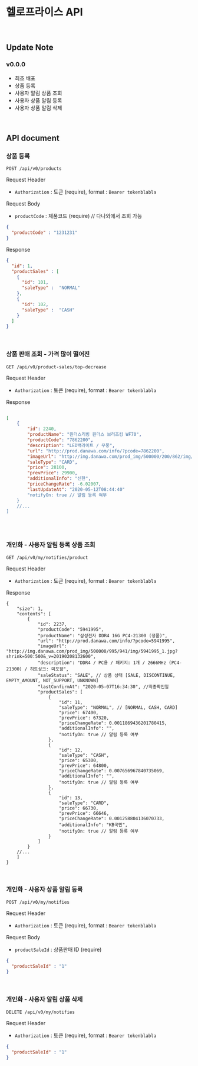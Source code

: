 # 헬로프라이스 API

<br/>

## Update Note

### v0.0.0 
- 최초 배포
- 상품 등록
- 사용자 알림 상품 조회
- 사용자 상품 알림 등록
- 사용자 상품 알림 삭제
<br/>

## API document

### 상품 등록

`POST /api/v0/products`

Request Header
- `Authorization` : 토큰 (require), format : `Bearer tokenblabla`

Request Body
- `productCode` : 제품코드 (require) // 다나와에서 조회 가능
    
```json
{
  "productCode" : "1231231"
}
```

Response
```json
{
  "id": 1,
  "productSales" : [
    { 
      "id": 101,
      "saleType" :  "NORMAL"
    },
    { 
      "id": 102,
      "saleType" :  "CASH"
    }
  ]
}


```


<br/>

### 상품 판매 조회 - 가격 많이 떨어진

`GET /api/v0/product-sales/top-decrease`


Request Header
- `Authorization` : 토큰 (require), format : `Bearer tokenblabla`


Response

``` json

[
    {
        "id": 2240,
        "productName": "원더스리빙 원더스 브리즈킹 WF70",
        "productCode": "7862200",
        "description": "LED백라이트 / 무풍",
        "url": "http://prod.danawa.com/info/?pcode=7862200",
        "imageUrl": "http://img.danawa.com/prod_img/500000/200/862/img/7862200_1.jpg?shrink=500:500&_v=20200325134432",
        "saleType": "CARD",
        "price": 28100,
        "prevPrice": 29900,
        "additionalInfo": "신한",
        "priceChangeRate": -6.02007,
        "lastUpdateAt": "2020-05-12T08:44:40"
        "notifyOn: true // 알림 등록 여부
    }
    //...
]
    
```
<br/>

### 개인화 - 사용자 알림 등록 상품 조회

`GET /api/v0/my/notifies/product`

Request Header
- `Authorization` : 토큰 (require), format : `Bearer tokenblabla`

Response
```
{
    "size": 1,
    "contents": [
        {
            "id": 2237,
            "productCode": "5941995",
            "productName": "삼성전자 DDR4 16G PC4-21300 (정품)",
            "url": "http://prod.danawa.com/info/?pcode=5941995",
            "imageUrl": "http://img.danawa.com/prod_img/500000/995/941/img/5941995_1.jpg?shrink=500:500&_v=20190208132600",
            "description": "DDR4 / PC용 / 패키지: 1개 / 2666MHz (PC4-21300) / 히트싱크: 미포함", 
            "saleStatus": "SALE", // 상품 상태 [SALE, DISCONTINUE, EMPTY_AMOUNT, NOT_SUPPORT, UNKNOWN]
            "lastConfirmAt": "2020-05-07T16:34:30", //최종확인일
            "productSales": [
                {
                    "id": 11,
                    "saleType": "NORMAL", // [NORMAL, CASH, CARD]
                    "price": 67400,
                    "prevPrice": 67320,
                    "priceChangeRate": 0.0011869436201780415,
                    "additionalInfo": "",
                    "notifyOn: true // 알림 등록 여부
                },
                {
                    "id": 12,
                    "saleType": "CASH",
                    "price": 65300,
                    "prevPrice": 64800,
                    "priceChangeRate": 0.007656967840735069,
                    "additionalInfo": "",
                    "notifyOn: true // 알림 등록 여부
                },
                {
                    "id": 13,
                    "saleType": "CARD",
                    "price": 66730,
                    "prevPrice": 66646,
                    "priceChangeRate": 0.001258804136070733,
                    "additionalInfo": "KB국민",
                    "notifyOn: true // 알림 등록 여부
                }
            ]
        }
    //...
    ]
}
```

<br/>



### 개인화 - 사용자 상품 알림 등록

`POST /api/v0/my/notifies`

Request Header
- `Authorization` : 토큰 (require), format : `Bearer tokenblabla`

Request Body
- `productSaleId` : 상품판매 ID (require)
    
```json
{
  "productSaleId" : "1"
}
```


<br/>

### 개인화 - 사용자 알림 상품 삭제

`DELETE /api/v0/my/notifies`

Request Header
- `Authorization` : 토큰 (require), format : `Bearer tokenblabla`

```json
{
  "productSaleId" : "1"
}
```
